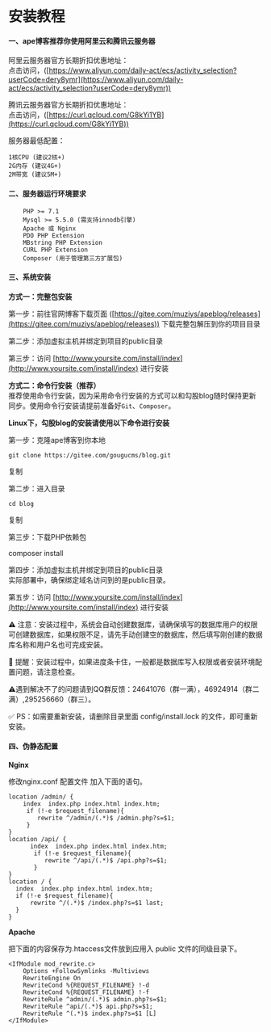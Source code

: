 # 安装教程

#### 一、ape博客推荐你使用阿里云和腾讯云服务器

阿里云服务器官方长期折扣优惠地址：  
点击访问，([https://www.aliyun.com/daily-act/ecs/activity_selection?userCode=dery8ymr](https://www.aliyun.com/daily-act/ecs/activity_selection?userCode=dery8ymr))

腾讯云服务器官方长期折扣优惠地址：  
点击访问，([https://curl.qcloud.com/G8kYi1YB](https://curl.qcloud.com/G8kYi1YB))

服务器最低配置：

```auto
1核CPU (建议2核+)
2G内存 (建议4G+)
2M带宽 (建议5M+)
```

#### 二、服务器运行环境要求

```auto
    PHP >= 7.1
    Mysql >= 5.5.0 (需支持innodb引擎)
    Apache 或 Nginx
    PDO PHP Extension
    MBstring PHP Extension
    CURL PHP Extension
    Composer (用于管理第三方扩展包)
```

#### 三、系统安装

**方式一：完整包安装**

第一步：前往官网博客下载页面 ([https://gitee.com/muziys/apeblog/releases](https://gitee.com/muziys/apeblog/releases)) 下载完整包解压到你的项目目录

第二步：添加虚拟主机并绑定到项目的public目录

第三步：访问 [http://www.yoursite.com/install/index](http://www.yoursite.com/install/index) 进行安装

**方式二：命令行安装（推荐）**  
推荐使用命令行安装，因为采用命令行安装的方式可以和勾股blog随时保持更新同步。使用命令行安装请提前准备好`Git`、`Composer`。

**Linux下，勾股blog的安装请使用以下命令进行安装**

第一步：克隆ape博客到你本地

```shell
git clone https://gitee.com/gougucms/blog.git
```

复制

第二步：进入目录

```shell
cd blog
```

复制

第三步：下载PHP依赖包

composer install

第四步：添加虚拟主机并绑定到项目的public目录  
实际部署中，确保绑定域名访问到的是public目录。

第五步：访问 [http://www.yoursite.com/install/index](http://www.yoursite.com/install/index) 进行安装

⚠️ 注意：安装过程中，系统会自动创建数据库，请确保填写的数据库用户的权限可创建数据库，如果权限不足，请先手动创建空的数据库，然后填写刚创建的数据库名称和用户名也可完成安装。

🔺 提醒：安装过程中，如果进度条卡住，一般都是数据库写入权限或者安装环境配置问题，请注意检查。

⚠️遇到解决不了的问题请到QQ群反馈：24641076（群一满），46924914（群二满）,295256660（群三）。

✅ PS：如需要重新安装，请删除目录里面 config/install.lock 的文件，即可重新安装。

#### 四、伪静态配置

**Nginx**

修改nginx.conf 配置文件 加入下面的语句。

```shell
location /admin/ {
    index  index.php index.html index.htm;
     if (!-e $request_filename){
        rewrite ^/admin/(.*)$ /admin.php?s=$1;
     }
}
location /api/ {
      index  index.php index.html index.htm;
       if (!-e $request_filename){
          rewrite ^/api/(.*)$ /api.php?s=$1;
       }
}
location / {
  index  index.php index.html index.htm;
  if (!-e $request_filename){
      rewrite ^/(.*)$ /index.php?s=$1 last;
  }    
}
```

**Apache**

把下面的内容保存为.htaccess文件放到应用入 public 文件的同级目录下。

```shell
<IfModule mod_rewrite.c>
    Options +FollowSymlinks -Multiviews
    RewriteEngine On
    RewriteCond %{REQUEST_FILENAME} !-d
    RewriteCond %{REQUEST_FILENAME} !-f
    RewriteRule ^admin/(.*)$ admin.php?s=$1;
    RewriteRule ^api/(.*)$ api.php?s=$1;
    RewriteRule ^(.*)$ index.php?s=$1 [L]
</IfModule>
```